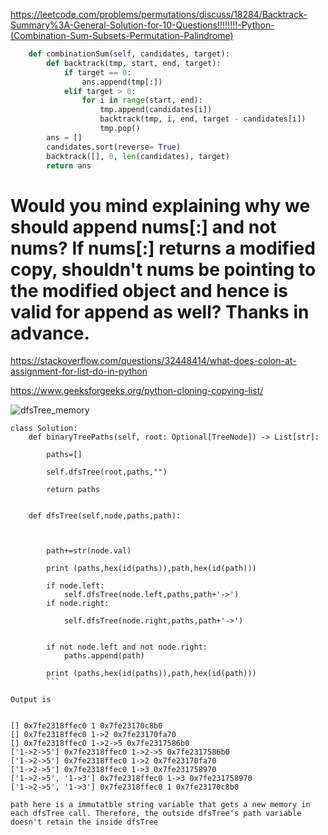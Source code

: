 https://leetcode.com/problems/permutations/discuss/18284/Backtrack-Summary%3A-General-Solution-for-10-Questions!!!!!!!!-Python-(Combination-Sum-Subsets-Permutation-Palindrome)


```python
    def combinationSum(self, candidates, target):
        def backtrack(tmp, start, end, target):
            if target == 0:
                ans.append(tmp[:])
            elif target > 0:
                for i in range(start, end):
                    tmp.append(candidates[i])
                    backtrack(tmp, i, end, target - candidates[i])
                    tmp.pop()
        ans = [] 
        candidates.sort(reverse= True)
        backtrack([], 0, len(candidates), target)
        return ans
```

# Would you mind explaining why we should append nums[:] and not nums? If nums[:] returns a modified copy, shouldn't nums be pointing to the modified object and hence is valid for append as well? Thanks in advance.


https://stackoverflow.com/questions/32448414/what-does-colon-at-assignment-for-list-do-in-python



https://www.geeksforgeeks.org/python-cloning-copying-list/


![dfsTree_memory](https://github.com/HuanWangGATECH/leetcode/blob/main/python_basics/DFS_memory_list_deep_copy/dfsTree_memory.jpg)

```
class Solution:
    def binaryTreePaths(self, root: Optional[TreeNode]) -> List[str]:
        
        paths=[]
        
        self.dfsTree(root,paths,"")
    
        return paths
    
    
    def dfsTree(self,node,paths,path):
        
        
     
        path+=str(node.val)
        
        print (paths,hex(id(paths)),path,hex(id(path)))
             
        if node.left:
            self.dfsTree(node.left,paths,path+'->')
        if node.right:
          
            self.dfsTree(node.right,paths,path+'->')
        
        
        if not node.left and not node.right:
            paths.append(path)  
            
        print (paths,hex(id(paths)),path,hex(id(path)))   
        ```
    
Output is 
    

[] 0x7fe2318ffec0 1 0x7fe23170c8b0
[] 0x7fe2318ffec0 1->2 0x7fe23170fa70
[] 0x7fe2318ffec0 1->2->5 0x7fe2317586b0
['1->2->5'] 0x7fe2318ffec0 1->2->5 0x7fe2317586b0
['1->2->5'] 0x7fe2318ffec0 1->2 0x7fe23170fa70
['1->2->5'] 0x7fe2318ffec0 1->3 0x7fe231758970
['1->2->5', '1->3'] 0x7fe2318ffec0 1->3 0x7fe231758970
['1->2->5', '1->3'] 0x7fe2318ffec0 1 0x7fe23170c8b0

path here is a immutatble string variable that gets a new memory in each dfsTree call. Therefore, the outside dfsTree's path variable doesn't retain the inside dfsTree 
    

       
    
    
